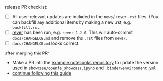 <!--
Checklist for releasing a new version of openfe. 
-->

release PR checklist:
* [ ] All user-relevant updates are included in the `news/` rever `.rst` files. (You can backfill any additional items by making a new .rst, e.g. `backfill.rst`.)
* [ ] [rever](https://regro.github.io/rever-docs/index.html#) has been run, e.g. `rever 1.2.0`. This will auto-commit `docs/CHANGELOG.md` and remove the `.rst` files from `news/`. 
* [ ] `docs/CHANGELOG.md` looks correct.

after merging this PR:
* Make a PR into the [example notebooks repository](https://github.com/OpenFreeEnergy/ExampleNotebooks) to update the version used in `showcase/openfe_showcase.ipynb` and `.binder/environment.yml`
* [continue following this guide](https://github.com/OpenFreeEnergy/openfe/wiki/How-to-create-a-new-release)

